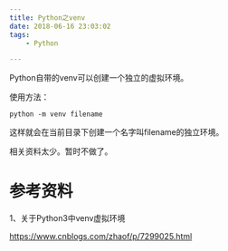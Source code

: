 ```yaml
---
title: Python之venv
date: 2018-06-16 23:03:02
tags:
	- Python

---
```




Python自带的venv可以创建一个独立的虚拟环境。

使用方法：

```
python -m venv filename
```

这样就会在当前目录下创建一个名字叫filename的独立环境。



相关资料太少。暂时不做了。



# 参考资料

1、关于Python3中venv虚拟环境

https://www.cnblogs.com/zhaof/p/7299025.html